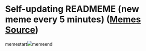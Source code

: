 # Self-updating READMEME (new meme every 5 minutes) ([Memes Source](https://bramses.notion.site/a49c1e962b7646879176ac3b327b6533?v=4d1eda54b170483cb03a40f257231764))

memestart![](https://www.notion.so/image/https%3A%2F%2Fs3-us-west-2.amazonaws.com%2Fsecure.notion-static.com%2F4c4a6c07-55a6-4dbc-a620-12dfe343e731%2FB6BA9B8B-19F0-41FE-A5CC-CE9D700A7D30.jpeg?table=block&id=08bec40f-8f31-44a2-a9b1-d23f110d1567&cache=v2)memeend
